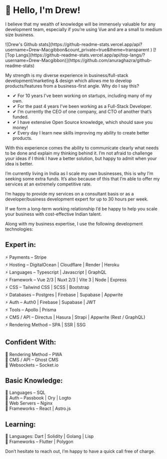 # 👋 Hello, I'm Drew! 

I believe that my wealth of knowledge will be immensely valuable for any development team, especially if you’re using Vue and are a small to medium size business.


<div  style="display: flex; align-items: flex-start;">
![Drew's Github stats](https://github-readme-stats.vercel.app/api?username=Drew-Macgibbon&count_private=true&theme=transparent )
[![Top Langs](https://github-readme-stats.vercel.app/api/top-langs/?username=Drew-Macgibbon)](https://github.com/anuraghazra/github-readme-stats)
</div>


My strength is my diverse experience in business/full-stack development/marketing & design which allows me to develop products/features from a business-first angle. Why do I say this?

- ✔ For 10 years I’ve been working on startups, including many of my own.
- ✔ For the past 4 years I’ve been working as a Full-Stack Developer.
- ✔ I’m currently the CEO of one company, and CTO of another that’s funded.
- ✔ I have extensive Open Source knowledge, which should save you money!
- ✔ Every day I learn new skills improving my ability to create better products. 
 
With this experience comes the ability to communicate clearly what needs to be done and explain my thinking behind it. I’m not afraid to challenge your ideas if I think I have a better solution, but happy to admit when your idea is better.

I’m currently living in India as I scale my own businesses, this is why I’m seeking some extra funds. It’s also because of this that I’m able to offer my services at an extremely competitive rate.

I’m happy to provide my services on a consultant basis or as a developer/business development expert for up to 30 hours per week.

If we form a long-term working relationship I’d be happy to help you scale your business with cost-effective Indian talent. 

Along with my business expertise, I use the following development technologies:

## Expert in:

⚡ Payments – Stripe  
⚡ Hosting – DigitalOcean | Cloudflare | Render | Heroku  
⚡ Languages – Typescript | Javascript | GraphQL  
⚡ Framework – Vue 2/3 | Nuxt 2/3 | Vite 3 | Node | Express  
⚡ CSS – Tailwind CSS | SCSS | Bootstrap  
⚡ Databases – Postgres | Firebase | Supabase | Appwrite  
⚡ Auth – Auth0 | Firebase | Supabase | JWT  
⚡ Tools – Apollo | Prisma  
⚡ CMS / API – Directus | Hasura | Strapi | Appwrite (Rest / GraphQL)  
⚡ Rendering Method  – SPA | SSR | SSG  

## Confident With:

🐎 Rendering Method  – PWA  
🐎 CMS / API – Ghost CMS  
🐎 Websockets – Socket.io  

## Basic Knowledge:

🐌 Languages – SQL  
🐌 Auth – Passbook | Ory | Logto  
🐌 Web Servers – Nginx  
🐌 Frameworks – React | Astro.js  

## Learning:

📖 Languages: Dart  | Solidity | Golang | Lisp  
📖 Frameworks – Flutter | Polygon  

Don’t hesitate to reach out, I’m happy to have a quick call free of charge.


<!--
**Drew-Macgibbon/Drew-MacGibbon** is a ✨ _special_ ✨ repository because its `README.md` (this file) appears on your GitHub profile.

Here are some ideas to get you started:

- 👯 I’m looking to collaborate on ...
- 🤔 I’m looking for help with ...
- 💬 Ask me about ...
- 📫 How to reach me: ...
- 😄 Pronouns: ...
- ⚡ Fun fact: ...
-->
